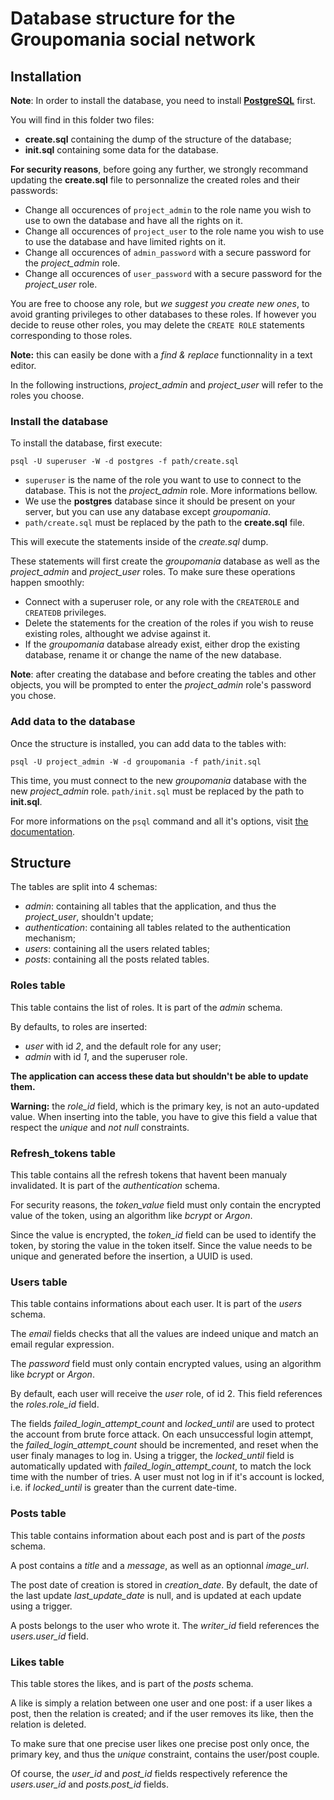 # Database structure for the Groupomania social network

## Installation

**Note**: In order to install the database, you need to install **[PostgreSQL](https://www.postgresql.org/)** first.

You will find in this folder two files:

-   **create.sql** containing the dump of the structure of the database;
-   **init.sql** containing some data for the database.

**For security reasons**, before going any further, we strongly recommand updating the **create.sql** file to personnalize the created roles and their passwords:

-   Change all occurences of `project_admin` to the role name you wish to use to own the database and have all the rights on it.
-   Change all occurences of `project_user` to the role name you wish to use to use the database and have limited rights on it.
-   Change all occurences of `admin_password` with a secure password for the _project_admin_ role.
-   Change all occurences of `user_password` with a secure password for the _project_user_ role.

You are free to choose any role, but _we suggest you create new ones_, to avoid granting privileges to other databases to these roles. If however you decide to reuse other roles, you may delete the `CREATE ROLE` statements corresponding to those roles.

**Note:** this can easily be done with a _find & replace_ functionnality in a text editor.

In the following instructions, _project_admin_ and _project_user_ will refer to the roles you choose.

### Install the database

To install the database, first execute:

```
psql -U superuser -W -d postgres -f path/create.sql
```

-   `superuser` is the name of the role you want to use to connect to the database. This is not the _project_admin_ role. More informations bellow.
-   We use the **postgres** database since it should be present on your server, but you can use any database except _groupomania_.
-   `path/create.sql` must be replaced by the path to the **create.sql** file.

This will execute the statements inside of the _create.sql_ dump.

These statements will first create the _groupomania_ database as well as the _project_admin_ and _project_user_ roles. To make sure these operations happen smoothly:

-   Connect with a superuser role, or any role with the `CREATEROLE` and `CREATEDB` privileges.
-   Delete the statements for the creation of the roles if you wish to reuse existing roles, althought we advise against it.
-   If the _groupomania_ database already exist, either drop the existing database, rename it or change the name of the new database.

**Note**: after creating the database and before creating the tables and other objects, you will be prompted to enter the _project_admin_ role's password you chose.

### Add data to the database

Once the structure is installed, you can add data to the tables with:

```
psql -U project_admin -W -d groupomania -f path/init.sql
```

This time, you must connect to the new _groupomania_ database with the new _project_admin_ role. `path/init.sql` must be replaced by the path to **init.sql**.

For more informations on the `psql` command and all it's options, visit [the documentation](https://docs.postgresql.fr/10/app-psql.html).

## Structure

The tables are split into 4 schemas:

-   _admin_: containing all tables that the application, and thus the _project_user_, shouldn't update;
-   _authentication_: containing all tables related to the authentication mechanism;
-   _users_: containing all the users related tables;
-   _posts_: containing all the posts related tables.

### Roles table

This table contains the list of roles. It is part of the _admin_ schema.

By defaults, to roles are inserted:

-   _user_ with id _2_, and the default role for any user;
-   _admin_ with id _1_, and the superuser role.

**The application can access these data but shouldn't be able to update them.**

**Warning:** the _role_id_ field, which is the primary key, is not an auto-updated value. When inserting into the table, you have to give this field a value that respect the _unique_ and _not null_ constraints.

### Refresh_tokens table

This table contains all the refresh tokens that havent been manualy invalidated. It is part of the _authentication_ schema.

For security reasons, the _token_value_ field must only contain the encrypted value of the token, using an algorithm like _bcrypt_ or _Argon_.

Since the value is encrypted, the _token_id_ field can be used to identify the token, by storing the value in the token itself. Since the value needs to be unique and generated before the insertion, a UUID is used.

### Users table

This table contains informations about each user. It is part of the _users_ schema.

The _email_ fields checks that all the values are indeed unique and match an email regular expression.

The _password_ field must only contain encrypted values, using an algorithm like _bcrypt_ or _Argon_.

By default, each user will receive the _user_ role, of id 2. This field references the _roles.role_id_ field.

The fields _failed_login_attempt_count_ and _locked_until_ are used to protect the account from brute force attack. On each unsuccessful login attempt, the _failed_login_attempt_count_ should be incremented, and reset when the user finaly manages to log in. Using a trigger, the _locked_until_ field is automatically updated with _failed_login_attempt_count_, to match the lock time with the number of tries. A user must not log in if it's account is locked, i.e. if _locked_until_ is greater than the current date-time.

### Posts table

This table contains information about each post and is part of the _posts_ schema.

A post contains a _title_ and a _message_, as well as an optionnal _image_url_.

The post date of creation is stored in _creation_date_. By default, the date of the last update _last_update_date_ is null, and is updated at each update using a trigger.

A posts belongs to the user who wrote it. The _writer_id_ field references the _users.user_id_ field.

### Likes table

This table stores the likes, and is part of the _posts_ schema.

A like is simply a relation between one user and one post: if a user likes a post, then the relation is created; and if the user removes its like, then the relation is deleted.

To make sure that one precise user likes one precise post only once, the primary key, and thus the _unique_ constraint, contains the user/post couple.

Of course, the _user_id_ and _post_id_ fields respectively reference the _users.user_id_ and _posts.post_id_ fields.

